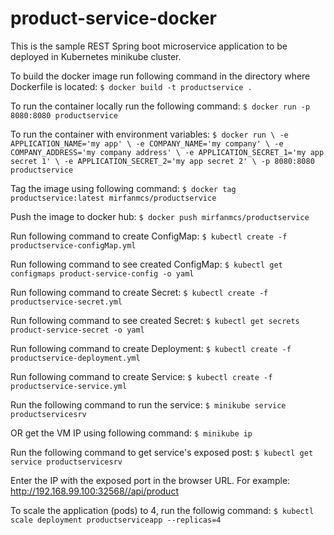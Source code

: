 product-service-docker
========================
This is the sample REST Spring boot microservice application to be deployed in Kubernetes minikube cluster.


To build the docker image run following command in the directory where Dockerfile is located:
`$ docker build -t productservice .`

To run the container locally run the following command:
`$ docker run -p 8080:8080 productservice`

To run the container with environment variables:
`$ docker run \
-e APPLICATION_NAME='my app' \
-e COMPANY_NAME='my company' \
-e COMPANY_ADDRESS='my company address' \
-e APPLICATION_SECRET_1='my app secret 1' \
-e APPLICATION_SECRET_2='my app secret 2' \
-p 8080:8080 productservice`


Tag the image using following command:
`$ docker tag productservice:latest mirfanmcs/productservice`

Push the image to docker hub:
`$ docker push mirfanmcs/productservice`

Run following command to create ConfigMap:
`$ kubectl create -f productservice-configMap.yml`

Run following command to see created ConfigMap:
`$ kubectl get configmaps product-service-config -o yaml`

Run following command to create Secret:
`$ kubectl create -f productservice-secret.yml`

Run following command to see created Secret:
`$ kubectl get secrets product-service-secret -o yaml`

Run following command to create Deployment:
`$ kubectl create -f productservice-deployment.yml`

Run following command to create Service:
`$ kubectl create -f productservice-service.yml`

Run the following command to run the service:
`$ minikube service productservicesrv`

OR get the VM IP using following command:
`$ minikube ip`

Run the following command to get service's exposed post:
`$ kubectl get service productservicesrv`

Enter the IP with the exposed port in the browser URL.
For example:
http://192.168.99.100:32568//api/product


To scale the application (pods) to 4, run the followig command:
`$ kubectl scale deployment productserviceapp --replicas=4`